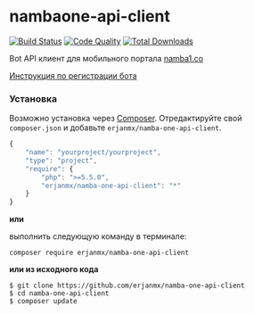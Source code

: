 # nambaone-api-client

[![Build Status](https://travis-ci.org/erjanmx/nambaone-api-client.svg?branch=master)](https://travis-ci.org/erjanmx/nambaone-api-client) [![Code Quality](https://img.shields.io/scrutinizer/g/erjanmx/nambaone-api-client/master.svg?style=flat-square)](https://scrutinizer-ci.com/g/erjanmx/nambaone-api-client/?b=master) [![Total Downloads](https://poser.pugx.org/erjanmx/namba-one-api-client/downloads)](https://packagist.org/packages/erjanmx/namba-one-api-client)

Bot API клиент для мобильного портала [namba1.co](https://namba1.co)

[Инструкция по регистрации бота](https://namba1.co/bot_creation)

### Установка

Возможно установка через [Composer](https://getcomposer.org/).
Отредактируйте свой `composer.json` и добавьте
`erjanmx/namba-one-api-client`.

```js
{
    "name": "yourproject/yourproject",
    "type": "project",
    "require": {
        "php": ">=5.5.0",
        "erjanmx/namba-one-api-client": "*"
    }
}
```

**или**

выполнить следующую команду в терминале:

```composer require erjanmx/namba-one-api-client```

**или из исходного кода**

```
$ git clone https://github.com/erjanmx/namba-one-api-client
$ cd namba-one-api-client
$ composer update
```
